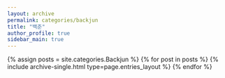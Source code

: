 ```yaml
---
layout: archive
permalink: categories/backjun
title: "백준"
author_profile: true
sidebar_main: true
---
```

{% assign posts = site.categories.Backjun %}
{% for post in posts %} {% include archive-single.html type=page.entries_layout %} {% endfor %}